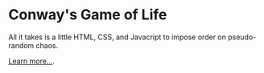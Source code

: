 Conway's Game of Life
=====================

All it takes is a little HTML, CSS, and Javacript to impose order on pseudo-random chaos.

[Learn more...](https://en.wikipedia.org/wiki/Conway%27s_Game_of_Life).
